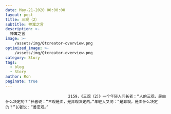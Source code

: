 ```yaml
---
date: May-21-2020 00:00:00
layout: post
title: 三观（2）
subtitle: 神寓之言
description: >-
  神寓之言
image: >-
    /assets/img/Qtcreator-overview.png
optimized_image: >-
    /assets/img/Qtcreator-overview.png
category: Story
tags:
  - blog
  - Story
author: Ron
paginate: true
---
```


							　　2159，《三观（2）》一个年轻人问长者：“人的三观，是由什么决定的？”长者说：“三观是由，是非观决定的。”年轻人又问：“是非观，是由什么决定的？”长者说：“善恶观。”
							
							
						